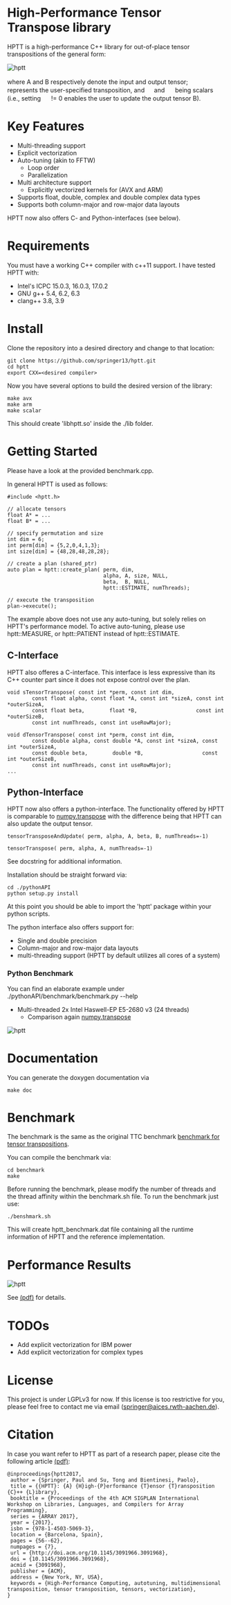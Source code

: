 # High-Performance Tensor Transpose library #

HPTT is a high-performance C++ library for out-of-place tensor transpositions of the general form: 

![hptt](https://github.com/springer13/hptt/blob/master/misc/equation.png)

where A and B respectively denote the input and output tensor;
<img src=https://github.com/springer13/hptt/blob/master/misc/pi.png height=16px/> represents the user-specified
transposition, and 
<img src=https://github.com/springer13/hptt/blob/master/misc/alpha.png height=14px/> and
<img src=https://github.com/springer13/hptt/blob/master/misc/beta.png height=16px/> being scalars
(i.e., setting <img src=https://github.com/springer13/hptt/blob/master/misc/beta.png height=16px/> != 0 enables the user to update the output tensor B).

# Key Features

* Multi-threading support
* Explicit vectorization
* Auto-tuning (akin to FFTW)
    * Loop order
    * Parallelization
* Multi architecture support
    * Explicitly vectorized kernels for (AVX and ARM)
* Supports float, double, complex and double complex data types
* Supports both column-major and row-major data layouts

HPTT now also offers C- and Python-interfaces (see below).

# Requirements

You must have a working C++ compiler with c++11 support. I have tested HPTT with:

* Intel's ICPC 15.0.3, 16.0.3, 17.0.2
* GNU g++ 5.4, 6.2, 6.3
* clang++ 3.8, 3.9


# Install

Clone the repository into a desired directory and change to that location:

    git clone https://github.com/springer13/hptt.git
    cd hptt
    export CXX=<desired compiler>

Now you have several options to build the desired version of the library:

    make avx
    make arm
    make scalar

This should create 'libhptt.so' inside the ./lib folder.


# Getting Started

Please have a look at the provided benchmark.cpp.

In general HPTT is used as follows:

    #include <hptt.h>

    // allocate tensors
    float A* = ...
    float B* = ...

    // specify permutation and size
    int dim = 6;
    int perm[dim] = {5,2,0,4,1,3};
    int size[dim] = {48,28,48,28,28};

    // create a plan (shared_ptr)
    auto plan = hptt::create_plan( perm, dim, 
                                   alpha, A, size, NULL, 
                                   beta,  B, NULL, 
                                   hptt::ESTIMATE, numThreads);

    // execute the transposition
    plan->execute();

The example above does not use any auto-tuning, but solely relies on HPTT's
performance model. To active auto-tuning, please use hptt::MEASURE, or
hptt::PATIENT instead of hptt::ESTIMATE.


## C-Interface

HPTT also offeres a C-interface. This interface is less expressive than its C++
counter part since it does not expose control over the plan.

    void sTensorTranspose( const int *perm, const int dim,
            const float alpha, const float *A, const int *sizeA, const int *outerSizeA, 
            const float beta,        float *B,                   const int *outerSizeB, 
            const int numThreads, const int useRowMajor);

    void dTensorTranspose( const int *perm, const int dim,
            const double alpha, const double *A, const int *sizeA, const int *outerSizeA, 
            const double beta,        double *B,                   const int *outerSizeB, 
            const int numThreads, const int useRowMajor);
    ...

## Python-Interface

HPTT now also offers a python-interface. The functionality offered by HPTT is comparable to [numpy.transpose](https://docs.scipy.org/doc/numpy/reference/generated/numpy.transpose.html)
with the difference being that HPTT can also update the output tensor.

    tensorTransposeAndUpdate( perm, alpha, A, beta, B, numThreads=-1)

    tensorTranspose( perm, alpha, A, numThreads=-1)

See docstring for additional information.

Installation should be straight forward via:

    cd ./pythonAPI
    python setup.py install

At this point you should be able to import the 'hptt' package within your python scripts.

The python interface also offers support for:

* Single and double precision
* Column-major and row-major data layouts
* multi-threading support (HPTT by default utilizes all cores of a system)

### Python Benchmark

You can find an elaborate example under ./pythonAPI/benchmark/benchmark.py --help

* Multi-threaded 2x Intel Haswell-EP E5-2680 v3 (24 threads)
  * Comparison again [numpy.transpose](https://docs.scipy.org/doc/numpy/reference/generated/numpy.transpose.html)

![hptt](https://github.com/springer13/hptt/blob/master/misc/hptt_vs_numpy.png)

# Documentation

You can generate the doxygen documentation via

    make doc


# Benchmark

The benchmark is the same as the original TTC benchmark [benchmark for tensor transpositions](https://github.com/HPAC/TTC/blob/master/benchmark).

You can compile the benchmark via:

    cd benchmark
    make

Before running the benchmark, please modify the number of threads and the thread
affinity within the benchmark.sh file. To run the benchmark just use:

    ./benshmark.sh

This will create hptt_benchmark.dat file containing all the runtime information
of HPTT and the reference implementation.

# Performance Results

![hptt](https://github.com/springer13/hptt/blob/master/benchmark/bw.png)

See [(pdf)](https://arxiv.org/abs/1704.04374) for details.

# TODOs

* Add explicit vectorization for IBM power
* Add explicit vectorization for complex types

# License

This project is under LGPLv3 for now. If this license is too restrictive for you,
please feel free to contact me via email (springer@aices.rwth-aachen.de).

# Citation

In case you want refer to HPTT as part of a research paper, please cite the following
article [(pdf)](https://arxiv.org/abs/1704.04374):
```
@inproceedings{hptt2017,
 author = {Springer, Paul and Su, Tong and Bientinesi, Paolo},
 title = {{HPTT}: {A} {H}igh-{P}erformance {T}ensor {T}ransposition {C}++ {L}ibrary},
 booktitle = {Proceedings of the 4th ACM SIGPLAN International Workshop on Libraries, Languages, and Compilers for Array Programming},
 series = {ARRAY 2017},
 year = {2017},
 isbn = {978-1-4503-5069-3},
 location = {Barcelona, Spain},
 pages = {56--62},
 numpages = {7},
 url = {http://doi.acm.org/10.1145/3091966.3091968},
 doi = {10.1145/3091966.3091968},
 acmid = {3091968},
 publisher = {ACM},
 address = {New York, NY, USA},
 keywords = {High-Performance Computing, autotuning, multidimensional transposition, tensor transposition, tensors, vectorization},
}
``` 
